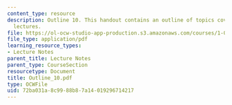 ```yaml
---
content_type: resource
description: Outline 10. This handout contains an outline of topics covered in course
  lectures.
file: https://ol-ocw-studio-app-production.s3.amazonaws.com/courses/1-054-mechanics-and-design-of-concrete-structures-spring-2004/72ba031a8c9988b87a14019296714217_Outline_10.pdf
file_type: application/pdf
learning_resource_types:
- Lecture Notes
parent_title: Lecture Notes
parent_type: CourseSection
resourcetype: Document
title: Outline_10.pdf
type: OCWFile
uid: 72ba031a-8c99-88b8-7a14-019296714217
---
```

